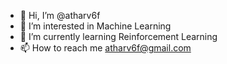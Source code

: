 - 👋 Hi, I’m @atharv6f
- 👀 I’m interested in Machine Learning
- 🌱 I’m currently learning Reinforcement Learning
- 📫 How to reach me atharv6f@gmail.com

<!---
atharv6f/atharv6f is a ✨ special ✨ repository because its `README.md` (this file) appears on your GitHub profile.
You can click the Preview link to take a look at your changes.
--->
